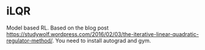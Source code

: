 # iLQR
Model based RL. Based on the blog post https://studywolf.wordpress.com/2016/02/03/the-iterative-linear-quadratic-regulator-method/.
You need to install autograd and gym.
